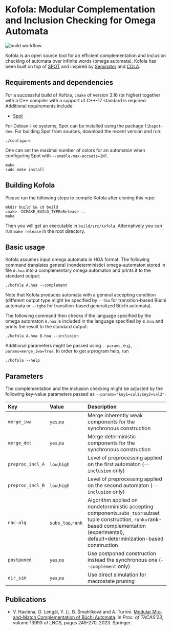 # Kofola: Modular Complementation and Inclusion Checking for Omega Automata

![build workflow](https://github.com/VeriFIT/kofola/actions/workflows/build.yml/badge.svg)

Kofola is an open source tool for an efficient complementation and inclusion checking 
of automata over infinite words (omega automata). Kofola has been built on top of [SPOT](https://spot.lrde.epita.fr/) and
inspired by [Seminator](https://github.com/mklokocka/seminator) and
[COLA](https://github.com/liyong31/COLA). 


## Requirements and dependencies

For a successful build of Kofola, `cmake` of version 3.16 (or higher) together with a C++ compiler with a support of C++-17 standard is required. Additional requirements 
include:

* [Spot](https://spot.lrde.epita.fr/)

For Debian-like systems, Spot can be installed using the package `libspot-dev`. 
For building Spot from sources, download the recent version and run:  
```
./configure
```
One can set the maximal number of colors for an automaton when configuring Spot with `--enable-max-accsets=INT`.
```
make
sudo make install
```

## Building Kofola
Please run the following steps to compile Kofola after cloning this repo:
```
mkdir build && cd build
cmake -DCMAKE_BUILD_TYPE=Release ..
make
```

Then you will get an executable in `build/src/kofola`. Alternatively you can 
run `make release` in the root directory.

## Basic usage
Kofola assumes input omega automata in HOA format. The following command 
translates general (nondeterministic) omega-automaton stored in file `A.hoa` into a complementary 
omega automaton and prints it to the standard output:

```
./kofola A.hoa --complement
```

Note that Kofola produces automata with a general accepting condition (different output type might be specified 
by `--tba` for transition-based Büchi automata or `--tgba` for transition-based 
generalized Büchi automata). 

The following command then checks if the language specified by the omega automaton `A.hoa`
is included in the language specified by `B.hoa` and prints the result to the standard output:

```
./kofola A.hoa B.hoa --inclusion
```

Additional parameters might be passed using `--params`, e.g., `--params=merge_iwa=True`. 
In order to get a program help, run

```
./kofola --help
```

## Parameters

The complementation and the inclusion checking might be adjusted by the following key-value parameters passed as `--params='key1=val1;key2=val2'`:

| Key         | Value           | Description     |
| :---        | :---            | :---            |
| `merge_iwa` | `yes`,`no`  | Merge inherently weak components for the synchronous construction |
| `merge_det` | `yes`,`no`  | Merge deterministic components for the synchronous construction |
| `preproc_incl_A` | `low`,`high`  | Level of preprocessing applied on the first automaton (`--inclusion` only) |
| `preproc_incl_B` | `low`,`high`  | Level of preprocessing applied on the second automaton (`--inclusion` only) |
| `nac-alg` | `subs_tup`,`rank`  | Algorithm applied on nondeterministic accepting components.`subs_tup`=subset tuple construction, `rank`=rank-based complementation (experimental), default=determinization-based construction |
| `postponed` | `yes`,`no`  | Use postponed construction instead the synchronous one (`--complement` only) |
| `dir_sim` | `yes`,`no`  | Use direct simulation for macrostate pruning |

## Publications
- V. Havlena, O. Lengál, Y. Li, B. Šmahlíková and A. Turrini. [Modular Mix-and-Match Complementation of Büchi Automata](https://link.springer.com/chapter/10.1007/978-3-031-30823-9_13). In *Proc. of TACAS'23*, volume 13993 of LNCS, pages 249-270, 2023. Springer. 